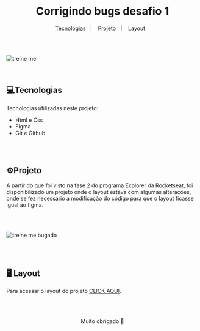 <h1 align=center> Corrigindo bugs desafio 1 </h1>

<p align="center">
  <a href="#-tecnologias">Tecnologias</a>&nbsp;&nbsp;&nbsp;|&nbsp;&nbsp;&nbsp;
  <a href="#-projeto">Projeto</a>&nbsp;&nbsp;&nbsp;|&nbsp;&nbsp;&nbsp;
  <a href="#-layout">Layout</a>&nbsp;&nbsp;&nbsp;
</p>

<br>
<br>

![treine me](https://user-images.githubusercontent.com/99101822/215586745-241ddba4-942e-41c3-8800-a081c3e6f9af.png)


<br>

<h2>💻Tecnologias</h2>

<p>Tecnologias utilizadas neste projeto:<p>
<ul>
<li>Html e Css</li>
<li>Figma</li>
<li>Git e Github</li>
</ul>
<br>
<br>
<h2>⚙Projeto</h2>
<p>A partir do que foi visto na fase 2 do programa Explorer da Rocketseat, foi disponibilizado um projeto onde o layout estava com algumas alterações, onde se fez
necessário a modificação do código para que o layout ficasse igual ao figma.</p>
<br>
<br>

![treine me bugado](https://user-images.githubusercontent.com/99101822/215586815-1b5b7a08-1811-4da7-b267-6bd6d2dc5848.png)


<br>
<br>



## 🖥 Layout

Para acessar o layout do projeto [CLICK AQUI](https://www.figma.com/file/vIKK2W70l0LAH2VhpBjn5M/Projeto-02---Explorer-(Copy)?node-id=23%3A1928&t=okgRLUtkPeAItVvx-0).

<br>
<br>

<p align="center">Muito obrigado 🤝</p>



